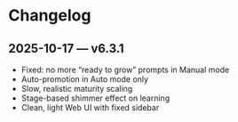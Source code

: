# Changelog

## 2025-10-17 — v6.3.1
- Fixed: no more “ready to grow” prompts in Manual mode
- Auto-promotion in Auto mode only
- Slow, realistic maturity scaling
- Stage-based shimmer effect on learning
- Clean, light Web UI with fixed sidebar
